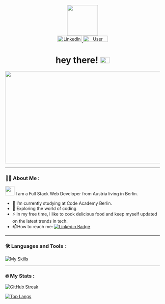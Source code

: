 <div id="header" align="center">
  <img src="https://media0.giphy.com/media/v1.Y2lkPTc5MGI3NjExaGVuNTJwcHpqY2EwZGU4ZTNjYmk2OGM1aTYxa2I0OWt6YmxudjFsciZlcD12MV9pbnRlcm5hbF9naWZfYnlfaWQmY3Q9Zw/l7zabeVIt16efVp6wg/giphy.gif" width="100"/>
</div>

<div id="badges" align="center">
  <a href="https://www.linkedin.com/in/oliver-mayer-b32a60291/">
    <img src="https://img.shields.io/badge/LinkedIn-blue?style=for-the-badge&logo=linkedin&logoColor=white" alt="LinkedIn Badge" width="80" height="20"/>
  </a>
<img src="https://komarev.com/ghpvc/?username=nuruthantur&style=flat-square&color=blue" alt="User Nuruthantur"  width="80" height="20"/>
<h1>
  hey there!
  <img src="https://media.giphy.com/media/hvRJCLFzcasrR4ia7z/giphy.gif" width="30" height="20"/>
</h1>
</div>

<div align="center">
  <img src="https://media.giphy.com/media/dWesBcTLavkZuG35MI/giphy.gif" width="600" height="300"/>
</div>

---

### :man_technologist: About Me :
<img src="https://media.giphy.com/media/WUlplcMpOCEmTGBtBW/giphy.gif" width="30"> I am a Full Stack Web Developer from Austria living in Berlin.

- :telescope: I’m currently studying at Code Academy Berlin.
- :seedling: Exploring the world of coding.
- :zap: In my free time, I like to cook delicious food and keep myself updated on the latest trends in tech. 
- :mailbox:How to reach me: [![Linkedin Badge](https://img.shields.io/badge/-oliver-blue?style=flat&logo=Linkedin&logoColor=white)](https://www.linkedin.com/in/oliver-mayer-b32a60291/)

---

### :hammer_and_wrench: Languages and Tools :

  [![My Skills](https://skillicons.dev/icons?i=css,html,firebase,git,github,html,js,latex,linux,nextjs,nodejs,postman,react,tailwind,vscode)](https://skillicons.dev)


---

### :fire: My Stats :

[![GitHub Streak](https://github-readme-streak-stats.herokuapp.com?user=nuruthantur&theme=dark&hide_border=true&date_format=j%20M%5B%20Y%5D&mode=weekly)](https://git.io/streak-stats)

[![Top Langs](https://github-readme-stats.vercel.app/api/top-langs/?username=nuruthantur)](https://github.com/nuruthantur/github-readme-stats)


